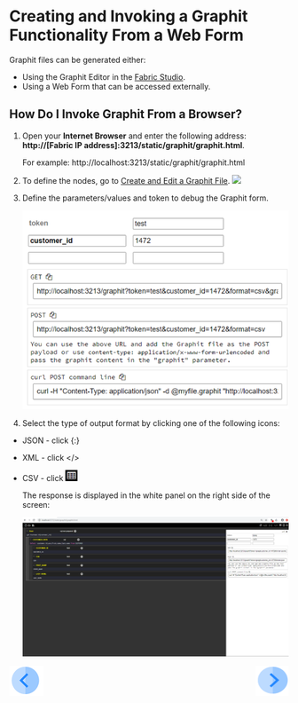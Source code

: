 # Creating and Invoking a Graphit Functionality From a Web Form


Graphit files can be generated either:
- Using the Graphit Editor in the [Fabric Studio](/articles/15_web_services_and_graphit/17_Graphit/02_create_and_edit_a_graphit_file.md).
- Using a Web Form that can be accessed externally.

## How Do I Invoke Graphit From a Browser?

1.  Open your  **Internet Browser** and enter the following address:  **http://[Fabric IP address]:3213/static/graphit/graphit.html**.

    For example: http://localhost:3213/static/graphit/graphit.html
    
2.  To define the nodes, go to [Create and Edit a Graphit File](/articles/15_web_services_and_graphit/17_Graphit/02_create_and_edit_a_graphit_file.md).
   ![](/articles/15_web_services_and_graphit/17_Graphit/images/52_invoke_javacode_from_outside.PNG) 

3.  Define the parameters/values and token to debug the Graphit form.

    ![](/articles/15_web_services_and_graphit/17_Graphit/images/54_invoke_javacode_from_outside.PNG)


4.  Select the type of output format by clicking one of the following icons:
[](/articles/15_web_services_and_graphit/17_Graphit/images/55_invoke_javacode_from_outside.PNG)
   - JSON - click {:}
   - XML - click </>
   - CSV - click ![](/articles/15_web_services_and_graphit/17_Graphit/images/56_invoke_javacode_from_outside.PNG)
  
     The response is displayed in the white panel on the right side of the screen:
     
      ![](/articles/15_web_services_and_graphit/17_Graphit/images/57_invoke_javacode_from_outside.PNG)
   
   


[![Previous](/articles/images/Previous.png)](/articles/15_web_services_and_graphit/17_Graphit/08_invoke_javacode_from_graphit.md)[<img align="right" width="60" height="54" src="/articles/images/Next.png">](/articles/15_web_services_and_graphit/17_Graphit/10_graphit_examples.md)
   











